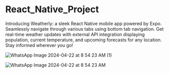 # React_Native_Project
Introducing Weatherly: a sleek React Native mobile app powered by Expo. Seamlessly navigate through various tabs using bottom tab navigation. Get real-time weather updates with external API integration displaying population, current temperature, and upcoming forecasts for any location. Stay informed wherever you go!




![WhatsApp Image 2024-04-22 at 8 54 23 AM (1)](https://github.com/Moulikmnit/React_Native_Project/assets/107049594/ed5b1fd5-8dbd-4e96-8b78-c9e04589f04b)

![WhatsApp Image 2024-04-22 at 8 54 23 AM](https://github.com/Moulikmnit/React_Native_Project/assets/107049594/d70de880-8e97-41a5-aefe-ed2c53808c30)
